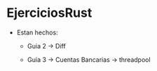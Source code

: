 # EjerciciosRust

- Estan hechos:
    - Guia 2 -> Diff


    - Guia 3 -> Cuentas Bancarias
             -> threadpool
